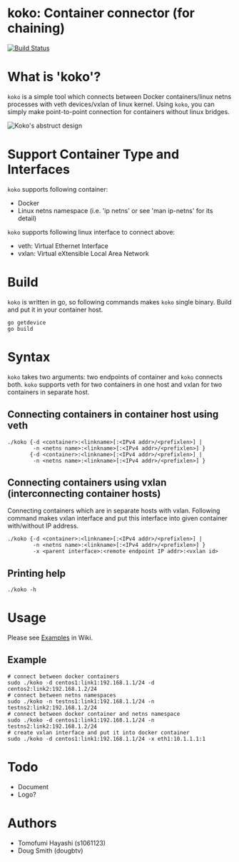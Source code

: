 # koko: Container connector (for chaining)

[![Build Status](https://travis-ci.org/redhat-nfvpe/koko.svg?branch=master)](https://travis-ci.org/redhat-nfvpe/koko)

# What is 'koko'?

`koko` is a simple tool which connects between Docker containers/linux netns processes with veth devices/vxlan
of linux kernel. Using `koko`, you can simply make point-to-point connection for containers without linux bridges.

![Koko's abstruct design](https://raw.githubusercontent.com/wiki/redhat-nfvpe/koko/images/koko.png)

# Support Container Type and Interfaces

`koko` supports following container:

- Docker
- Linux netns namespace (i.e. 'ip netns' or see 'man ip-netns' for its detail)

`koko` supports following linux interface to connect above:

- veth: Virtual Ethernet Interface
- vxlan: Virtual eXtensible Local Area Network

# Build

`koko` is written in go, so following commands makes `koko` single binary. Build and put it in your container host.

    go getdevice
    go build

# Syntax

`koko` takes two arguments: two endpoints of container and `koko` connects both.
`koko` supports veth for two containers in one host and vxlan for two containers in separate host.

## Connecting containers in container host using veth

    ./koko {-d <container>:<linkname>[:<IPv4 addr>/<prefixlen>] |
            -n <netns name>:<linkname>[:<IPv4 addr>/<prefixlen>] }
           {-d <container>:<linkname>[:<IPv4 addr>/<prefixlen>] |
            -n <netns name>:<linkname>[:<IPv4 addr>/<prefixlen>] }

## Connecting containers using vxlan (interconnecting container hosts)

Connecting containers which are in separate hosts with vxlan. Following command makes vxlan interface 
and put this interface into given container with/without IP address.

    ./koko {-d <container>:<linkname>[:<IPv4 addr>/<prefixlen>] |
            -n <netns name>:<linkname>[:<IPv4 addr>/<prefixlen>] }
            -x <parent interface>:<remote endpoint IP addr>:<vxlan id> 

## Printing help

    ./koko -h

# Usage
Please see [Examples](https://github.com/redhat-nfvpe/koko/wiki/Examples) in Wiki.

## Example

    # connect between docker containers
    sudo ./koko -d centos1:link1:192.168.1.1/24 -d centos2:link2:192.168.1.2/24
    # connect between netns namespaces
    sudo ./koko -n testns1:link1:192.168.1.1/24 -n testns2:link2:192.168.1.2/24
    # connect between docker container and netns namespace
    sudo ./koko -d centos1:link1:192.168.1.1/24 -n testns2:link2:192.168.1.2/24
    # create vxlan interface and put it into docker container
    sudo ./koko -d centos1:link1:192.168.1.1/24 -x eth1:10.1.1.1:1

# Todo
- Document
- Logo?

# Authors
- Tomofumi Hayashi (s1061123)
- Doug Smith (dougbtv)
